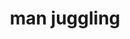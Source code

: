 ---
layout: smileys&emotion
title: man juggling
emoji: man_juggling
permalink: 🤹‍♂️.html
image: assets/img/3moji/man_juggling.png
---